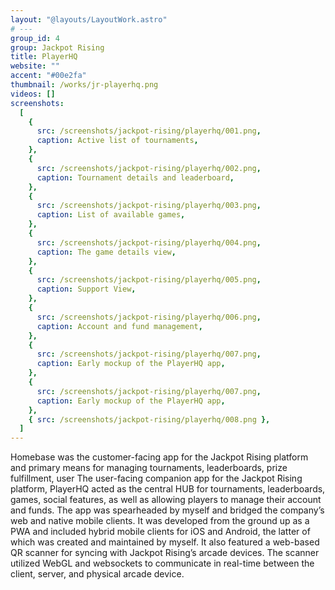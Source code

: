 ```yaml
---
layout: "@layouts/LayoutWork.astro"
# ---
group_id: 4
group: Jackpot Rising
title: PlayerHQ
website: ""
accent: "#00e2fa"
thumbnail: /works/jr-playerhq.png
videos: []
screenshots:
  [
    {
      src: /screenshots/jackpot-rising/playerhq/001.png,
      caption: Active list of tournaments,
    },
    {
      src: /screenshots/jackpot-rising/playerhq/002.png,
      caption: Tournament details and leaderboard,
    },
    {
      src: /screenshots/jackpot-rising/playerhq/003.png,
      caption: List of available games,
    },
    {
      src: /screenshots/jackpot-rising/playerhq/004.png,
      caption: The game details view,
    },
    {
      src: /screenshots/jackpot-rising/playerhq/005.png,
      caption: Support View,
    },
    {
      src: /screenshots/jackpot-rising/playerhq/006.png,
      caption: Account and fund management,
    },
    {
      src: /screenshots/jackpot-rising/playerhq/007.png,
      caption: Early mockup of the PlayerHQ app,
    },
    {
      src: /screenshots/jackpot-rising/playerhq/007.png,
      caption: Early mockup of the PlayerHQ app,
    },
    { src: /screenshots/jackpot-rising/playerhq/008.png },
  ]
---
```


Homebase was the customer-facing app for the Jackpot Rising platform and primary means for managing tournaments, leaderboards, prize fulfillment, user The user-facing companion app for the Jackpot Rising platform, PlayerHQ acted as the central HUB for tournaments, leaderboards, games, social features, as well as allowing players to manage their account and funds. The app was spearheaded by myself and bridged the company’s web and native mobile clients. It was developed from the ground up as a PWA and included hybrid mobile clients for iOS and Android, the latter of which was created and maintained by myself. It also featured a web-based QR scanner for syncing with Jackpot Rising’s arcade devices. The scanner utilized WebGL and websockets to communicate in real-time between the client, server, and physical arcade device.

